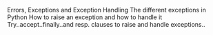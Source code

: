 Errors, Exceptions and Exception Handling
The different exceptions in Python
How to raise an exception and how to handle it
Try..accept..finally..and resp. clauses to raise and handle exceptions..
